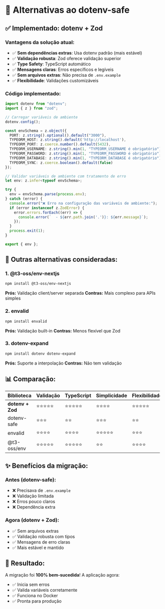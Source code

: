 # 🔧 Alternativas ao dotenv-safe

## ✅ **Implementado: dotenv + Zod**

### **Vantagens da solução atual:**
- ✅ **Sem dependências extras**: Usa dotenv padrão (mais estável)
- ✅ **Validação robusta**: Zod oferece validação superior
- ✅ **Type Safety**: TypeScript automático
- ✅ **Mensagens claras**: Erros específicos e legíveis
- ✅ **Sem arquivos extras**: Não precisa de `.env.example`
- ✅ **Flexibilidade**: Validações customizáveis

### **Código implementado:**
```typescript
import dotenv from "dotenv";
import { z } from "zod";

// Carregar variáveis de ambiente
dotenv.config();

const envSchema = z.object({
  PORT: z.string().optional().default("3000"),
  TYPEORM_HOST: z.string().default('http://localhost'),
  TYPEORM_PORT: z.coerce.number().default(5432),
  TYPEORM_USERNAME: z.string().min(1, "TYPEORM_USERNAME é obrigatório"),
  TYPEORM_PASSWORD: z.string().min(1, "TYPEORM_PASSWORD é obrigatório"),
  TYPEORM_DATABASE: z.string().min(1, "TYPEORM_DATABASE é obrigatório"),
  TYPEORM_SYNC: z.coerce.boolean().default(false)
});

// Validar variáveis de ambiente com tratamento de erro
let env: z.infer<typeof envSchema>;

try {
  env = envSchema.parse(process.env);
} catch (error) {
  console.error("❌ Erro na configuração das variáveis de ambiente:");
  if (error instanceof z.ZodError) {
    error.errors.forEach((err) => {
      console.error(`  - ${err.path.join('.')}: ${err.message}`);
    });
  }
  process.exit(1);
}

export { env };
```

## 🔄 **Outras alternativas consideradas:**

### **1. @t3-oss/env-nextjs**
```bash
npm install @t3-oss/env-nextjs
```
**Prós:** Validação client/server separada
**Contras:** Mais complexo para APIs simples

### **2. envalid**
```bash
npm install envalid
```
**Prós:** Validação built-in
**Contras:** Menos flexível que Zod

### **3. dotenv-expand**
```bash
npm install dotenv dotenv-expand
```
**Prós:** Suporte a interpolação
**Contras:** Não tem validação

## 📊 **Comparação:**

| Biblioteca | Validação | TypeScript | Simplicidade | Flexibilidade |
|------------|-----------|------------|--------------|---------------|
| **dotenv + Zod** | ⭐⭐⭐⭐⭐ | ⭐⭐⭐⭐⭐ | ⭐⭐⭐⭐ | ⭐⭐⭐⭐⭐ |
| dotenv-safe | ⭐⭐⭐ | ⭐⭐ | ⭐⭐⭐ | ⭐⭐ |
| envalid | ⭐⭐⭐⭐ | ⭐⭐⭐⭐ | ⭐⭐⭐⭐⭐ | ⭐⭐⭐ |
| @t3-oss/env | ⭐⭐⭐⭐⭐ | ⭐⭐⭐⭐⭐ | ⭐⭐ | ⭐⭐⭐⭐ |

## ✨ **Benefícios da migração:**

### **Antes (dotenv-safe):**
- ❌ Precisava de `.env.example`
- ❌ Validação limitada
- ❌ Erros pouco claros
- ❌ Dependência extra

### **Agora (dotenv + Zod):**
- ✅ Sem arquivos extras
- ✅ Validação robusta com tipos
- ✅ Mensagens de erro claras
- ✅ Mais estável e mantido

## 🚀 **Resultado:**
A migração foi **100% bem-sucedida**! A aplicação agora:
- ✅ Inicia sem erros
- ✅ Valida variáveis corretamente
- ✅ Funciona no Docker
- ✅ Pronta para produção
